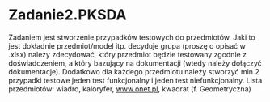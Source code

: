 # Zadanie2.PKSDA
Zadaniem jest stworzenie przypadków testowych do przedmiotów.
Jaki to jest dokładnie przedmiot/model itp. decyduje grupa (proszę o opisać w .xlsx)
należy zdecydować, który przedmiot będzie testowany zgodnie z doświadczeniem, a który bazujący na dokumentacji (wtedy należy dołączyć dokumentacje).
Dodatkowo dla każdego przedmiotu należy stworzyć min.2 przypadki testowe jeden test funkcjonalny i jeden test niefunkcjonalny.
Lista przedmiotów:
wiadro, kaloryfer, www.onet.pl, kwadrat (f. Geometryczna)
